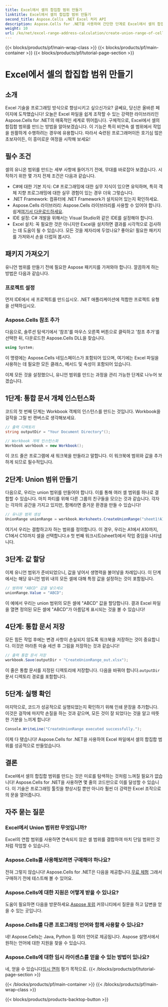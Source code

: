 ```yaml
---
title: Excel에서 셀의 합집합 범위 만들기
linktitle: Excel에서 셀의 합집합 범위 만들기
second_title: Aspose.Cells .NET Excel 처리 API
description: Aspose.Cells for .NET을 사용하여 간단한 단계로 Excel에서 셀의 합집합 범위를 만드는 방법을 알아보세요. Excel 기술을 프로그래밍 방식으로 향상시키세요.
weight: 10
url: /ko/net/excel-range-address-calculation/create-union-range-of-cells-in-excel/
---
```


{{< blocks/products/pf/main-wrap-class >}}
{{< blocks/products/pf/main-container >}}
{{< blocks/products/pf/tutorial-page-section >}}

# Excel에서 셀의 합집합 범위 만들기

## 소개
Excel 기술을 프로그래밍 방식으로 향상시키고 싶으신가요? 글쎄요, 당신은 올바른 페이지에 도착했습니다! 오늘은 Excel 파일을 쉽게 조작할 수 있는 강력한 라이브러리인 Aspose.Cells for .NET의 매혹적인 세계로 뛰어듭니다. 구체적으로, Excel에서 셀의 합집합 범위를 만드는 방법을 알아보겠습니다. 이 기능은 특히 비연속 셀 범위에서 작업을 원활하게 수행하려는 경우에 유용합니다. 따라서 숙련된 프로그래머이든 호기심 많은 초보자이든, 이 흥미로운 여정을 시작해 보세요!
## 필수 조건
셀의 유니온 범위를 만드는 세부 사항에 들어가기 전에, 무대를 바로잡아 보겠습니다. 시작하기 위한 몇 가지 전제 조건은 다음과 같습니다.
- C#에 대한 기본 지식: C# 프로그래밍에 대한 실무 지식이 있으면 유익하며, 특히 객체 지향 프로그래밍에 대한 실무 경험이 있는 경우 더욱 그렇습니다.
- .NET Framework: 컴퓨터에 .NET Framework가 설치되어 있는지 확인하세요.
-  Aspose.Cells 라이브러리: Aspose.Cells 라이브러리를 사용할 수 있어야 합니다. 쉽게[여기서 다운로드하세요](https://releases.aspose.com/cells/net/).
- IDE 설정: C# 개발을 위해서는 Visual Studio와 같은 IDE를 설정해야 합니다.
- Excel 설치: 꼭 필요한 것은 아니지만 Excel을 설치하면 결과를 시각적으로 검사하는 데 도움이 될 수 있습니다.
모든 것을 제자리에 두었나요? 좋아요! 필요한 패키지를 가져와서 손을 더럽혀 봅시다.
## 패키지 가져오기
유니언 범위를 만들기 전에 필요한 Aspose 패키지를 가져와야 합니다. 깔끔하게 하는 방법은 다음과 같습니다.
### 프로젝트 설정
먼저 IDE에서 새 프로젝트를 만드십시오. .NET 애플리케이션에 적합한 프로젝트 유형을 선택하십시오.
### Aspose.Cells 참조 추가
다음으로, 솔루션 탐색기에서 '참조'를 마우스 오른쪽 버튼으로 클릭하고 '참조 추가'를 선택한 뒤, 다운로드한 Aspose.Cells DLL을 찾습니다. 
```csharp
using System;
```
이 명령에는 Aspose.Cells 네임스페이스가 포함되어 있으며, 여기에는 Excel 파일을 사용하는 데 필요한 모든 클래스, 메서드 및 속성이 포함되어 있습니다.

이제 모든 것을 설정했으니, 유니언 범위를 만드는 과정을 관리 가능한 단계로 나누어 보겠습니다.
## 1단계: 통합 문서 개체 인스턴스화
코드의 첫 번째 단계는 Workbook 객체의 인스턴스를 만드는 것입니다. Workbook을 걸작을 그릴 빈 캔버스로 생각해보세요.
```csharp
// 출력 디렉토리
string outputDir = "Your Document Directory"();

// Workbook 개체 인스턴스화
Workbook workbook = new Workbook();
```
이 코드 줄은 프로그램에 새 워크북을 만들라고 말합니다. 이 워크북에 범위와 값을 추가하게 되므로 필수적입니다.
## 2단계: Union 범위 만들기
다음으로, 우리는 union 범위를 만들어야 합니다. 이를 통해 여러 셀 범위를 하나로 결합할 수 있습니다. 마치 파티를 위해 다른 그룹의 친구들을 모으는 것과 같습니다. 각자는 각자의 공간을 가지고 있지만, 함께라면 즐거운 환경을 만들 수 있습니다!
```csharp
// 유니온 범위 생성
UnionRange unionRange = workbook.Worksheets.CreateUnionRange("sheet1!A1:A10,sheet1!C1:C10", 0);
```
 여기서 우리는 결합하고자 하는 범위를 정의합니다. 이 경우, 우리는 A1에서 A10까지, C1에서 C10까지 셀을 선택합니다.`0` 첫 번째 워크시트(sheet1)에서 작업 중임을 나타냅니다.
## 3단계: 값 할당
이제 유니언 범위가 준비되었으니, 값을 넣어서 생명력을 불어넣을 차례입니다. 이 단계에서는 해당 유니언 범위 내의 모든 셀에 대해 특정 값을 설정하는 것이 포함됩니다.
```csharp
// 범위에 "ABCD" 값을 넣으세요
unionRange.Value = "ABCD";
```
이 예에서 우리는 union 범위의 모든 셀에 "ABCD" 값을 할당합니다. 결과 Excel 파일을 열면 정의된 모든 셀에 "ABCD"가 아름답게 표시되는 것을 볼 수 있습니다!
## 4단계: 통합 문서 저장
모든 힘든 작업 후에는 변경 사항이 손실되지 않도록 워크북을 저장하는 것이 중요합니다. 이것은 마라톤 미술 세션 후 그림을 저장하는 것과 같습니다!
```csharp
// 출력 통합 문서 저장
workbook.Save(outputDir + "CreateUnionRange_out.xlsx");
```
 이 줄은 통합 문서를 지정된 디렉토리에 저장합니다. 다음을 바꿔야 합니다.`outputDir` 문서 디렉토리 경로를 포함합니다. 
## 5단계: 실행 확인
마지막으로, 코드가 성공적으로 실행되었는지 확인하기 위해 인쇄 문장을 추가합니다. 이것은 걸작에 마지막 손질을 하는 것과 같으며, 모든 것이 잘 되었다는 것을 알고 따뜻한 기분을 느끼게 합니다!
```csharp
Console.WriteLine("CreateUnionRange executed successfully.");
```
이제 다 됐습니다! Aspose.Cells for .NET을 사용하여 Excel 파일에서 셀의 합집합 범위를 성공적으로 만들었습니다.
## 결론
Excel에서 셀의 합집합 범위를 만드는 것은 미로를 탐색하는 것처럼 느껴질 필요가 없습니다! Aspose.Cells for .NET을 사용하면 몇 줄의 코드만으로 이를 달성할 수 있습니다. 이 기술은 프로그래밍 툴킷을 향상시킬 뿐만 아니라 훨씬 더 강력한 Excel 조작으로의 문을 열어줍니다. 

## 자주 묻는 질문
### Excel에서 Union 범위란 무엇입니까?
Excel의 연합 범위를 사용하면 연속되지 않은 셀 범위를 결합하여 마치 단일 범위인 것처럼 작업할 수 있습니다.
### Aspose.Cells를 사용해보려면 구매해야 하나요?
 전혀 그렇지 않습니다! Aspose.Cells for .NET은 다음을 제공합니다.[무료 체험](https://releases.aspose.com/) 그래서 구매하기 전에 테스트해 볼 수 있어요.
### Aspose.Cells에 대한 지원은 어떻게 받을 수 있나요?
 도움이 필요하면 다음을 방문하세요.[Aspose 포럼](https://forum.aspose.com/c/cells/9) 커뮤니티에서 질문을 하고 답변을 얻을 수 있는 곳입니다.
### Aspose.Cells를 다른 프로그래밍 언어와 함께 사용할 수 있나요?
네! Aspose.Cells는 Java, Python 등 여러 언어로 제공됩니다. Aspose 설명서에서 원하는 언어에 대한 지원을 찾을 수 있습니다.
### Aspose.Cells에 대한 임시 라이센스를 얻을 수 있는 방법이 있나요?
 네, 얻을 수 있습니다[임시 면허](https://purchase.aspose.com/temporary-license/) 평가 목적으로.
{{< /blocks/products/pf/tutorial-page-section >}}

{{< /blocks/products/pf/main-container >}}
{{< /blocks/products/pf/main-wrap-class >}}

{{< blocks/products/products-backtop-button >}}
